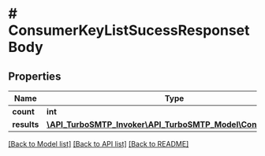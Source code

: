 # # ConsumerKeyListSucessResponsetBody

## Properties

Name | Type | Description | Notes
------------ | ------------- | ------------- | -------------
**count** | **int** |  | [optional]
**results** | [**\API_TurboSMTP_Invoker\API_TurboSMTP_Model\ConsumerKey[]**](ConsumerKey.md) |  | [optional]

[[Back to Model list]](../../README.md#models) [[Back to API list]](../../README.md#endpoints) [[Back to README]](../../README.md)

